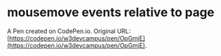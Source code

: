 # mousemove events relative to page

A Pen created on CodePen.io. Original URL: [https://codepen.io/w3devcampus/pen/OpGmjE](https://codepen.io/w3devcampus/pen/OpGmjE).


